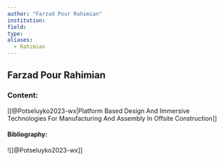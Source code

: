 ```yaml
---
author: "Farzad Pour Rahimian"
institution:
field:
type:
aliases:
  - Rahimian
---
```


## Farzad Pour Rahimian

### Content:
[[@Potseluyko2023-wx|Platform Based Design And Immersive Technologies For Manufacturing And Assembly In Offsite Construction]]

#### Bibliography:

![[@Potseluyko2023-wx]]